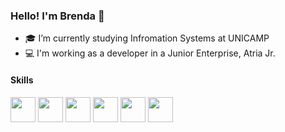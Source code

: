 ### Hello! I'm Brenda 🙂

- 🎓 I’m currently studying Infromation Systems at UNICAMP
- 💻 I'm working as a developer in a Junior Enterprise, Atria Jr.

<h4>Skills</h4>

<div>
  <img align="center" height="40" widht="40" src="https://cdn.jsdelivr.net/gh/devicons/devicon/icons/c/c-original.svg" />
  <img align="center" height="40" widht="40" src="https://cdn.jsdelivr.net/gh/devicons/devicon/icons/cplusplus/cplusplus-original.svg" />
  <img align="center" height="40" widht="40" src="https://cdn.jsdelivr.net/gh/devicons/devicon/icons/html5/html5-original-wordmark.svg" />
  <img align="center" height="40" widht="40" src="https://cdn.jsdelivr.net/gh/devicons/devicon/icons/css3/css3-original-wordmark.svg" />
  <img align="center" height="40" widht="40" src="https://cdn.jsdelivr.net/gh/devicons/devicon/icons/javascript/javascript-original.svg" />
  <img align="center" height="40" widht="40" src="https://cdn.jsdelivr.net/gh/devicons/devicon/icons/flutter/flutter-original.svg" />
</div>
